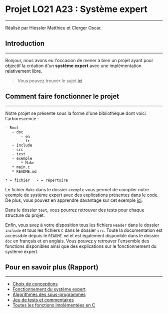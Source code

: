 # Projet LO21 A23 : Système expert

---

Réalisé par Hiessler Matthieu et Clerger Oscar.

## Introduction

---

Bonjour, nous avons eu l'occasion de mener à bien un projet ayant pour objectif la création d'un **système expert** avec une implémentation relativement libre.
> Vous pouvez trouver le sujet [ici](doc/Projet2023.pdf)


## Comment faire fonctionner le projet

---

Notre projet se présente sous la forme d'une bibliothèque dont voici l'arborescence :
 ````
- Root
    - doc
        - en
        - fr
    - include
    - src
    - test
    - exemple
        * Make
    * main.c
    * README.md

* = fichier   - = répertoire
````
Le fichier `Make` dans le dossier `exemple` vous permet de compiler notre exemple de système expert avec des explications présentes dans le code. De plus, vous pouvez en apprendre davantage sur cet exemple [ici](doc/fr/Test.md).

Dans le dossier `test`, vous pourrez retrouver des tests pour chaque structure du projet.

Enfin, vous avez à votre disposition tous les fichiers `Header` dans le dossier `include` et tous les fichiers `C` dans le dossier `src`. Toute la documentation est accessible depuis le `README.md` et est également disponible dans le dossier `doc` en français et en anglais. Vous pouvez y retrouver l'ensemble des fonctions disponibles ainsi que des explications sur le fonctionnement du système expert.


## Pour en savoir plus (**Rapport**)

---

* [Choix de conceptions](doc/fr/Conception.md)
* [Fonctionnement du système expert](doc/fr/Functioning.md)
* [Algorithmes des sous-programmes](doc/fr/Alogrithm.md)
* [Jeu de tests et commentaires](doc/fr/Test.md)
* [Toutes les fonctions implémentées en C](doc/fr/Function.md)

